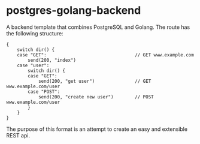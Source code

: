 # postgres-golang-backend
A backend template that combines PostgreSQL and Golang.
The route has the following structure:
```
{
    switch dir() {
    case "GET":                                 // GET www.example.com
        send(200, "index")
    case "user":
        switch dir() {
        case "GET":
            send(200, "get user")               // GET www.example.com/user
        case "POST":
            send(200, "create new user")        // POST www.example.com/user
        }
    }
}
```
The purpose of this format is an attempt to create an easy and extensible REST api.
